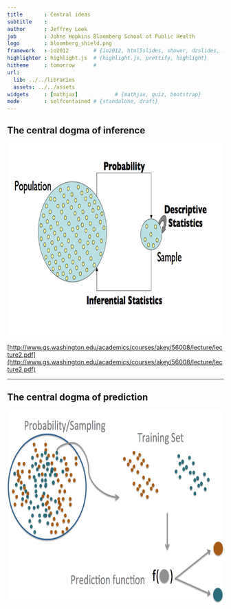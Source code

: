 ```yaml
---
title       : Central ideas
subtitle    : 
author      : Jeffrey Leek
job         : Johns Hopkins Bloomberg School of Public Health
logo        : bloomberg_shield.png
framework   : io2012        # {io2012, html5slides, shower, dzslides, ...}
highlighter : highlight.js  # {highlight.js, prettify, highlight}
hitheme     : tomorrow      # 
url:
  lib: ../../libraries
  assets: ../../assets
widgets     : [mathjax]            # {mathjax, quiz, bootstrap}
mode        : selfcontained # {standalone, draft}
---
```





## The central dogma of inference

<img class=center src=../../assets/img/01_DataScientistToolbox/infcentraldogma.png height=450>

[http://www.gs.washington.edu/academics/courses/akey/56008/lecture/lecture2.pdf](http://www.gs.washington.edu/academics/courses/akey/56008/lecture/lecture2.pdf)

---

## The central dogma of prediction

<img class=center src=../../assets/img/08_PredictionAndMachineLearning/centraldogma.png height=450>


